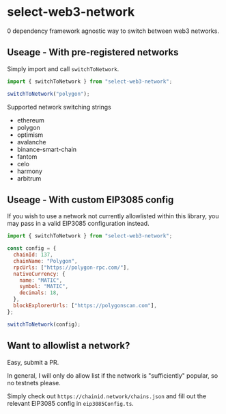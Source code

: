 # select-web3-network

0 dependency framework agnostic way to switch between web3 networks.

## Useage - With pre-registered networks

Simply import and call `switchToNetwork`.

```js
import { switchToNetwork } from "select-web3-network";

switchToNetwork("polygon");
```

Supported network switching strings

- ethereum
- polygon
- optimism
- avalanche
- binance-smart-chain
- fantom
- celo
- harmony
- arbitrum

## Useage - With custom EIP3085 config

If you wish to use a network not currently allowlisted within this library,
you may pass in a valid EIP3085 configuration instead.

```js
import { switchToNetwork } from "select-web3-network";

const config = {
  chainId: 137,
  chainName: "Polygon",
  rpcUrls: ["https://polygon-rpc.com/"],
  nativeCurrency: {
    name: "MATIC",
    symbol: "MATIC",
    decimals: 18,
  },
  blockExplorerUrls: ["https://polygonscan.com"],
};

switchToNetwork(config);
```

## Want to allowlist a network?

Easy, submit a PR.

In general, I will only do allow list if the network is "sufficiently" popular, so no testnets please.

Simply check out `https://chainid.network/chains.json` and fill out the relevant EIP3085 config in `eip3085Config.ts`.
